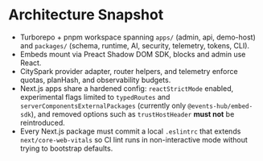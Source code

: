 # Architecture Snapshot
- Turborepo + pnpm workspace spanning `apps/` (admin, api, demo-host) and `packages/` (schema, runtime, AI, security, telemetry,
 tokens, CLI).
- Embeds mount via Preact Shadow DOM SDK, blocks and admin use React.
- CitySpark provider adapter, router helpers, and telemetry enforce quotas, planHash, and observability budgets.
- Next.js apps share a hardened config: `reactStrictMode` enabled, experimental flags limited to `typedRoutes` and
  `serverComponentsExternalPackages` (currently only `@events-hub/embed-sdk`), and removed options such as
  `trustHostHeader` **must not** be reintroduced.
- Every Next.js package must commit a local `.eslintrc` that extends `next/core-web-vitals` so CI lint runs in
  non-interactive mode without trying to bootstrap defaults.
